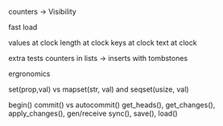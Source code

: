 
counters -> Visibility

fast load

values at clock
length at clock
keys at clock
text at clock

extra tests
  counters in lists -> inserts with tombstones

ergronomics

  set(prop,val) vs mapset(str, val) and seqset(usize, val)

  begin() commit() vs autocommit()
    get_heads(), get_changes(), apply_changes(), gen/receive sync(), save(), load()

